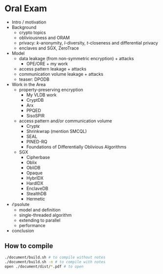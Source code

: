 # Oral Exam

- Intro / motivation
- Background
  - crypto topics
  - obliviousness and ORAM
  - privacy: $`k`$-anonymity, $`l`$-diversity, $`t`$-closeness and differential privacy
  - enclaves and SGX, ZeroTrace
- Model
  - data leakage (from non-symmetric encryption) + attacks
	- OPE/ORE + my work
  - access pattern leakage + attacks
  - communication volume leakage + attacks
  - teaser: DPODB
- Work in the Area
  - property-preserving encryption
    - My VLDB work
    - CryptDB
    - Arx
    - PPQED
    - SisoSPIR
  - access pattern and/or communication volume
    - $`\text{Crypt}\epsilon`$
    - Shrinkwrap (mention SMCQL)
    - SEAL
    - PINED-RQ
    - Foundations of Differentially Oblivious Algorithms
  - SGX
    - Cipherbase
    - Oblix
    - ObliDB
    - Opaque
    - HybrIDX
    - HardIDX
    - EnclaveDB
    - StealthDB
    - Hermetic
- $`\mathcal{E}\text{psolute}`$
  - model and definition
  - single-threaded algorithm
  - extending to parallel
  - performance
- conclusion

## How to compile

```bash
./document/build.sh # to compile without notes
./document/build.sh -n # to compile with notes
open ./document/dist/*.pdf # to open
```
